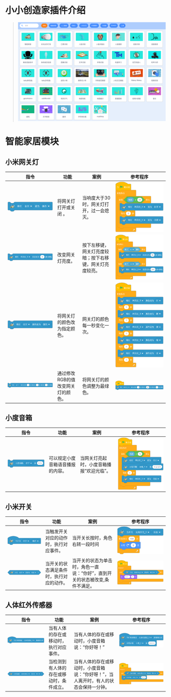 # 小小创造家插件介绍

> ![xxczj](./extensions.png)
# 智能家居模块
## 小米网关灯

|   指令  |  功能   |  案例   |  参考程序   |
| --- | --- | --- | --- |
|![smart home](./images/网关灯开关.png)|  将网关灯打开或关闭 。  | 当响度大于30时，网关灯打开，过一会熄灭。    | ![smart home](./images/网关灯开关案例.png)   |
| ![smart home](./images/网关灯亮度.png) | 改变网关灯亮度。    | 按下左移键，网关灯亮度较暗；按下右移键，网关灯亮度较亮。    |![smart home](./images/网关灯亮度案例.png) |
|![smart home](./images/网关灯颜色.png) |  将网关灯的颜色改为指定颜色。   |   网关灯的颜色每一秒变化一次。  |![smart home](./images/网关灯颜色案例.png)  |
|![smart home](./images/网关灯RGB.png)|  通过修改RGB的值改变网关灯的颜色。 |将网关灯的颜色调整为最绿色。| ![smart home](./images/网关灯RGB最绿色.png)|
## 小度音箱

|    指令 | 功能    |  案例   |参考程序     |
| --- | --- | --- | --- |
|  ![smart home](./images/小度音箱播报.png) |    可以规定小度音箱语音播报的内容。 |  当网关灯亮起时，小度音箱播报“欢迎光临”。|  ![smart home](./images/小度音箱“欢迎光临”.png) |

## 小米开关
|    指令 | 功能    |  案例   |参考程序     |
| --- | --- | --- | --- |
|![smart home](./images/开关触发事件.png)|    当触发开关对应的动作时，执行对应事件。 | 当开关长按时，角色右转一段时间|   ![enter description here](./images/开关长按触发旋转.png)|
|![smart home](./images/开关动作条件.png)| 当开关的状态满足条件时，执行对应的动作。| 当开关的状态为单击时，角色一直说：“你好”，直到开关的状态被改变,条件不满足。|  ![smart home](./images/开关条件满足执行说“你好”.png)|

## 人体红外传感器
|    指令 | 功能    |  案例   |参考程序     |
| --- | --- | --- | --- |
|![smart home](./images/红外探测器事件.png)|    当有人体的存在或移动时，执行对应事件。 | 当有人体的存在或移动时，小度音箱说：“你好呀！”|![smart home](./images/红外探测器打招呼.png)|
|![smart home](./images/人体传感器状态判断.png)|    当检测到有人体的存在或移动时，条件成立。 | 当有人体的存在或移动时，小度音箱说：“你好呀！”，当人离开时，有人的状态会保持一分钟。|![smart home](./images/人体传感器判断案例.png)|